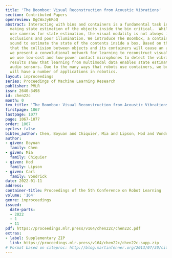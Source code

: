 ```yaml
---
title: 'The Boombox: Visual Reconstruction from Acoustic Vibrations'
section: Contributed Papers
openreview: DgCWxJyERoQ
abstract: Interacting with bins and containers is a fundamental task in robotics,
  making state estimation of the objects inside the bin critical.  While robots often
  use cameras for state estimation, the visual modality is not always ideal due to
  occlusions and poor illumination. We introduce The Boombox, a container that uses
  sound to estimate the state of the contents inside a box. Based on the observation
  that the collision between objects and its containers will cause an acoustic vibration,
  we present a convolutional network for learning to reconstruct visual scenes. Although
  we use low-cost and low-power contact microphones to detect the vibrations, our
  results show that learning from multimodal data enables state estimation from affordable
  audio sensors. Due to the many ways that robots use containers, we believe the box
  will have a number of applications in robotics.
layout: inproceedings
series: Proceedings of Machine Learning Research
publisher: PMLR
issn: 2640-3498
id: chen22c
month: 0
tex_title: 'The Boombox: Visual Reconstruction from Acoustic Vibrations'
firstpage: 1067
lastpage: 1077
page: 1067-1077
order: 1067
cycles: false
bibtex_author: Chen, Boyuan and Chiquier, Mia and Lipson, Hod and Vondrick, Carl
author:
- given: Boyuan
  family: Chen
- given: Mia
  family: Chiquier
- given: Hod
  family: Lipson
- given: Carl
  family: Vondrick
date: 2022-01-11
address:
container-title: Proceedings of the 5th Conference on Robot Learning
volume: '164'
genre: inproceedings
issued:
  date-parts:
  - 2022
  - 1
  - 11
pdf: https://proceedings.mlr.press/v164/chen22c/chen22c.pdf
extras:
- label: Supplementary ZIP
  link: https://proceedings.mlr.press/v164/chen22c/chen22c-supp.zip
# Format based on citeproc: http://blog.martinfenner.org/2013/07/30/citeproc-yaml-for-bibliographies/
---
```

